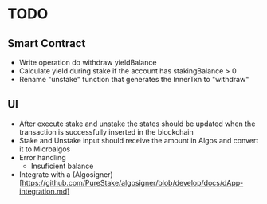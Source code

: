 # TODO

## Smart Contract
- Write operation do withdraw yieldBalance
- Calculate yield during stake if the account has stakingBalance > 0
- Rename "unstake" function that generates the InnerTxn to "withdraw"

## UI
- After execute stake and unstake the states should be updated when
  the transaction is successfully inserted in the blockchain
- Stake and Unstake input should receive the amount in Algos and
  convert it to Microalgos
- Error handling
  - Insuficient balance
- Integrate with a (Algosigner)[https://github.com/PureStake/algosigner/blob/develop/docs/dApp-integration.md]
